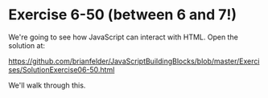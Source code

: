 Exercise 6-50 (between 6 and 7!)
==

We're going to see how JavaScript can interact with HTML. Open the solution at:

https://github.com/brianfelder/JavaScriptBuildingBlocks/blob/master/Exercises/SolutionExercise06-50.html

We'll walk through this.
